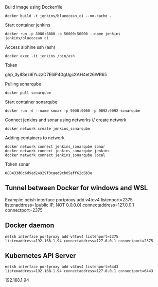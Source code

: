 Build image using Dockerfile 

```
docker build -t jenkins/blueocean_ci --no-cache .
```

Start container jenkins 

```
docker run -p 8080:8080 -p 50000:50000 --name jenkins jenkins/blueocean_ci
```


Access alphine ssh (ash)

```
docker exec -it jenkins /bin/ash
```

Token 

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


Pulling sonarqube 

```
docker pull sonarqube
```

Start container sonarqube 

```
docker run -d --name sonar -p 9000:9000 -p 9092:9092 sonarqube 
```

Connect jenkins and sonar using networks // create network 

```
docker network create jenkins_sonarqube
```

Adding containers to network 

```
docker network connect jenkins_sonarqube sonar
docker network connect jenkins_sonarqube jenkins
docker network connect jenkins_sonarqube local
```
Token sonar 

```
088433d0c6d9ed24929f3caed9cb05eff62c6b3e
```

## Tunnel between Docker for windows and WSL ##
Example:
netsh interface portproxy add v4tov4 listenport=2375 listenaddress=[public IP, NOT 0.0.0.0] connectaddress=127.0.0.1 connectport=2375

## Docker daemon ##
```
netsh interface portproxy add v4tov4 listenport=2375 listenaddress=192.168.1.94 connectaddress=127.0.0.1 connectport=2375
```
## Kubernetes API Server ##
```
netsh interface portproxy add v4tov4 listenport=6443 listenaddress=192.168.1.94 connectaddress=127.0.0.1 connectport=6443
```



192.168.1.94
